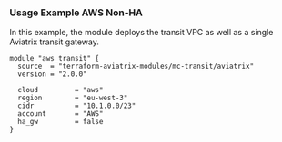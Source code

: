 ### Usage Example AWS Non-HA

In this example, the module deploys the transit VPC as well as a single Aviatrix transit gateway.

```
module "aws_transit" {
  source  = "terraform-aviatrix-modules/mc-transit/aviatrix"
  version = "2.0.0"

  cloud         = "aws"
  region        = "eu-west-3"
  cidr          = "10.1.0.0/23"
  account       = "AWS"
  ha_gw         = false
}
```